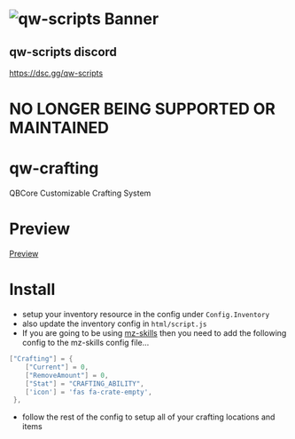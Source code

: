 # ![qw-scripts Banner](https://i.imgur.com/68jLFg3.png)

## qw-scripts discord

<https://dsc.gg/qw-scripts>

# NO LONGER BEING SUPPORTED OR MAINTAINED

# qw-crafting
QBCore Customizable Crafting System

# Preview
[Preview](https://i.imgur.com/UxvLsFE.jpg)

# Install
- setup your inventory resource in the config under `Config.Inventory`
- also update the inventory config in `html/script.js`
- If you are going to be using [mz-skills](https://github.com/MrZainRP/mz-skills) then you need to add the following config to the mz-skills config file...

```lua
["Crafting"] = {
    ["Current"] = 0,
    ["RemoveAmount"] = 0,
    ["Stat"] = "CRAFTING_ABILITY",
    ['icon'] = 'fas fa-crate-empty', 
 },
```
- follow the rest of the config to setup all of your crafting locations and items
